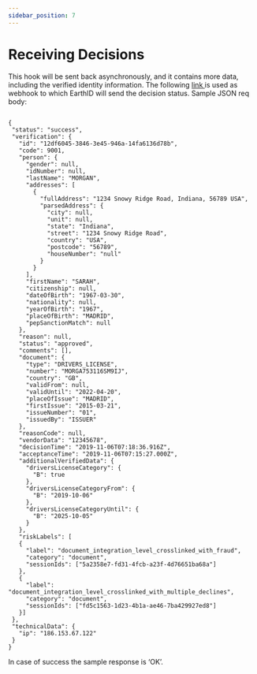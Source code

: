 ```yaml
---
sidebar_position: 7
---
```

# Receiving Decisions 
This hook will be sent back asynchronously, and it contains more data, including the verified identity information.
The following [ link ]( https://session.myearth.id/earthid/api/status ) is used as webhook to which EarthID will send the decision status.
Sample JSON req body:
```

{
 "status": "success",
 "verification": {
   "id": "12df6045-3846-3e45-946a-14fa6136d78b",
   "code": 9001,
   "person": {
     "gender": null,
     "idNumber": null,
     "lastName": "MORGAN",
     "addresses": [
       {
         "fullAddress": "1234 Snowy Ridge Road, Indiana, 56789 USA",
         "parsedAddress": {
           "city": null,
           "unit": null,
           "state": "Indiana",
           "street": "1234 Snowy Ridge Road",
           "country": "USA",
           "postcode": "56789",
           "houseNumber": "null"
         }
       }
     ],
     "firstName": "SARAH",
     "citizenship": null,
     "dateOfBirth": "1967-03-30",
     "nationality": null,
     "yearOfBirth": "1967",
     "placeOfBirth": "MADRID",
     "pepSanctionMatch": null
   },
   "reason": null,
   "status": "approved",
   "comments": [],
   "document": {
     "type": "DRIVERS_LICENSE",
     "number": "MORGA753116SM9IJ",
     "country": "GB",
     "validFrom": null,
     "validUntil": "2022-04-20",
     "placeOfIssue": "MADRID",
     "firstIssue": "2015-03-21",
     "issueNumber": "01",
     "issuedBy": "ISSUER"
   },
   "reasonCode": null,
   "vendorData": "12345678",
   "decisionTime": "2019-11-06T07:18:36.916Z",
   "acceptanceTime": "2019-11-06T07:15:27.000Z",
   "additionalVerifiedData": {
     "driversLicenseCategory": {
       "B": true
     },
     "driversLicenseCategoryFrom": {
       "B": "2019-10-06"
     },
     "driversLicenseCategoryUntil": {
       "B": "2025-10-05"
     }
   },
   "riskLabels": [
   {
     "label": "document_integration_level_crosslinked_with_fraud",
     "category": "document",
     "sessionIds": ["5a2358e7-fd31-4fcb-a23f-4d76651ba68a"]
   },
   {
     "label": "document_integration_level_crosslinked_with_multiple_declines",
     "category": "document",
     "sessionIds": ["fd5c1563-1d23-4b1a-ae46-7ba429927ed8"]
   }]
 },
 "technicalData": {
   "ip": "186.153.67.122"
 }
}
```


In case of success the sample response is ‘OK’.
